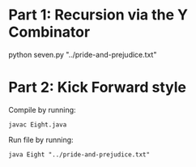 
# Part 1: Recursion via the Y Combinator

python seven.py "../pride-and-prejudice.txt"


# Part 2: Kick Forward style

Compile by running:

    javac Eight.java
    
 
Run file by running:

    java Eight "../pride-and-prejudice.txt"
    

